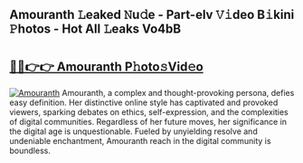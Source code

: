 ## Amouranth 𝙻eaked 𝙽u𝚍e - Part-elv 𝚅𝚒deo B𝚒kini 𝙿hotos - Hot All 𝙻eaks Vo4bB

# <h2><a href="http://ld1qti.urlbe.top/?page=Amouranth">🔗🔗👉👉 Amouranth P𝚑oto𝚜Vid𝚎o</a></h2>

[![Amouranth](https://i.imgur.com/eBuTRDB.gif)](http://ld1qti.urlbe.top/?page=Amouranth)
Amouranth, a complex and thought-provoking persona, defies easy definition. Her distinctive online style has captivated and provoked viewers, sparking debates on ethics, self-expression, and the complexities of digital communities. Regardless of her future moves, her significance in the digital age is unquestionable. Fueled by unyielding resolve and undeniable enchantment, Amouranth reach in the digital community is boundless.
